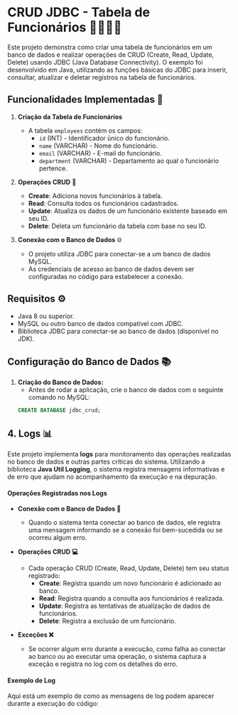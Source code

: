 # CRUD JDBC - Tabela de Funcionários 👩‍💼👨‍💼

Este projeto demonstra como criar uma tabela de funcionários em um banco de dados e realizar operações de CRUD (Create, Read, Update, Delete) usando JDBC (Java Database Connectivity). O exemplo foi desenvolvido em Java, utilizando as funções básicas do JDBC para inserir, consultar, atualizar e deletar registros na tabela de funcionários.

## Funcionalidades Implementadas 🚀

1. **Criação da Tabela de Funcionários**
   - A tabela `employees` contém os campos:
     - `id` (INT) - Identificador único do funcionário.
     - `name` (VARCHAR) - Nome do funcionário.
     - `email` (VARCHAR) - E-mail do funcionário.
     - `department` (VARCHAR) - Departamento ao qual o funcionário pertence.

2. **Operações CRUD**  🔄
   - **Create**: Adiciona novos funcionários à tabela.
   - **Read**: Consulta todos os funcionários cadastrados.
   - **Update**: Atualiza os dados de um funcionário existente baseado em seu ID.
   - **Delete**: Deleta um funcionário da tabela com base no seu ID.

3. **Conexão com o Banco de Dados**  🌐
   - O projeto utiliza JDBC para conectar-se a um banco de dados MySQL.
   - As credenciais de acesso ao banco de dados devem ser configuradas no código para estabelecer a conexão.

## Requisitos ⚙️

- Java 8 ou superior.
- MySQL ou outro banco de dados compatível com JDBC.
- Biblioteca JDBC para conectar-se ao banco de dados (disponível no JDK).

## Configuração do Banco de Dados 📚

1. **Criação do Banco de Dados:**
   - Antes de rodar a aplicação, crie o banco de dados com o seguinte comando no MySQL:
   ```sql
   CREATE DATABASE jdbc_crud;

## 4. **Logs 📊**

Este projeto implementa **logs** para monitoramento das operações realizadas no banco de dados e outras partes críticas do sistema. Utilizando a biblioteca **Java Util Logging**, o sistema registra mensagens informativas e de erro que ajudam no acompanhamento da execução e na depuração.

#### **Operações Registradas nos Logs**

- **Conexão com o Banco de Dados 🔌**
  - Quando o sistema tenta conectar ao banco de dados, ele registra uma mensagem informando se a conexão foi bem-sucedida ou se ocorreu algum erro.

- **Operações CRUD 💻**
  - Cada operação CRUD (Create, Read, Update, Delete) tem seu status registrado:
    - **Create**: Registra quando um novo funcionário é adicionado ao banco.
    - **Read**: Registra quando a consulta aos funcionários é realizada.
    - **Update**: Registra as tentativas de atualização de dados de funcionários.
    - **Delete**: Registra a exclusão de um funcionário.

- **Exceções ❌**
  - Se ocorrer algum erro durante a execução, como falha ao conectar ao banco ou ao executar uma operação, o sistema captura a exceção e registra no log com os detalhes do erro.

#### **Exemplo de Log**

Aqui está um exemplo de como as mensagens de log podem aparecer durante a execução do código:

